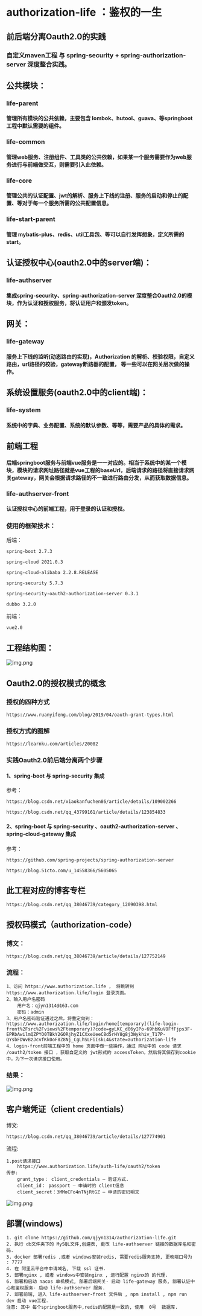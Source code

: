 # authorization-life ：鉴权的一生

## 前后端分离Oauth2.0的实践

### 自定义maven工程 与 spring-security + spring-authorization-server 深度整合实践。

## 公共模块：

### life-parent
#### 管理所有模块的公共依赖，主要包含 lombok、hutool、guava、等springboot工程中默认需要的组件。
### life-common
#### 管理web服务、注册组件、工具类的公共依赖，如果某一个服务需要作为web服务进行与前端做交互，则需要引入此依赖。
### life-core
#### 管理公共的认证配置、jwt的解析、服务上下线的注册、服务的启动和停止的配置、等对于每一个服务所需的公共配置信息。
### life-start-parent
#### 管理 mybatis-plus、redis、util工具包、等可以自行发挥想象，定义所需的start。

## 认证授权中心(oauth2.0中的server端)：

### life-authserver
#### 集成spring-security、spring-authorization-server 深度整合Oauth2.0的模块，作为认证和授权服务，将认证用户和颁发token。

## 网关：

### life-gateway
#### 服务上下线的监听(动态路由的实现)，Authorization 的解析、校验权限，自定义路由，url路径的校验，gateway断路器的配置， 等一些可以在网关层次做的操作。

## 系统设置服务(oauth2.0中的client端)：

### life-system
#### 系统中的字典、业务配置、系统的默认参数、等等，需要产品的具体的需求。

## 前端工程
#### 后端springboot服务与前端vue服务是一一对应的。相当于系统中的某一个模块，模块的请求网址路径就是vue工程的baseUrl，后端请求的路径将直接请求网关gateway，网关会根据请求路径的不一致进行路由分发，从而获取数据信息。
### life-authserver-front
#### 认证授权中心的前端工程，用于登录的认证和授权。

### 使用的框架技术：
后端：

    spring-boot 2.7.3

    spring-cloud 2021.0.3

    spring-cloud-alibaba 2.2.8.RELEASE

    spring-security 5.7.3

    spring-security-oauth2-authorization-server 0.3.1
    
    dubbo 3.2.0 

前端：
    
    vue2.0

## 工程结构图：

![img.png](image/project_structure.png)


## Oauth2.0的授权模式的概念

### 授权的四种方式

    https://www.ruanyifeng.com/blog/2019/04/oauth-grant-types.html

### 授权方式的图解

    https://learnku.com/articles/20082

### 实践Oauth2.0前后端分离两个步骤

#### 1、spring-boot 与 spring-security 集成 
参考：

    https://blog.csdn.net/xiaokanfuchen86/article/details/109002266

    https://blog.csdn.net/qq_43799161/article/details/123854833

#### 2、spring-boot 与 spring-security 、oauth2-authorization-server 、 spring-cloud-gateway 集成
参考：

    https://github.com/spring-projects/spring-authorization-server

    https://blog.51cto.com/u_14558366/5605065

## 此工程对应的博客专栏

    https://blog.csdn.net/qq_38046739/category_12090398.html

## 授权码模式（authorization-code）

### 博文：

    https://blog.csdn.net/qq_38046739/article/details/127752149

### 流程：

    1、访问 https://www.authorization.life ， 将跳转到 https://www.authorization.life/login 登录页面。
    2、输入用户名密码
        用户名：qjyn1314@163.com
        密码：admin
    3、用户名密码验证通过之后，将重定向到：https://www.authorization.life/login/home[temporary](life-login-front%2Fsrc%2Fviews%2Ftemporary)?code=gyLKC_d06yIPo-69hbKuVOFfFjps3F-EPRbAwilmQZPYO0TBkY2GORjhyZ1CXxeUeeC8d5rHY8g8j3Wykhiv_T17P-QYsbFDWvBzJcvfKk0oF8Z8Nj_CgLhSLFiIskL4&state=authorization-life
    4、login-front前端工程中的 home 页面中做一些操作，通过 网址中的 code 请求 /oauth2/token 接口 ，获取自定义的 jwt形式的 accessToken，然后将其保存到cookie中，为下一次请求接口使用。
### 结果：

![img.png](image/authorization-code.png)


## 客户端凭证（client credentials）

博文:
    
    https://blog.csdn.net/qq_38046739/article/details/127774901

流程:

    1.post请求接口
        https://www.authorization.life/auth-life/oauth2/token
    传参:
        grant_type： client_credentials – 验证方式.
        client_id： passport – 申请时的 client信息
        client_secret：3MMoCFo4nTNjRtGZ – 申请的密码明文


![img.png](image/client_credentials.png)


## 部署(windows)

    1. git clone https://github.com/qjyn1314/authorization-life.git
    2. 执行 db文件夹下的 MySQL文件,创建表, 更改 life-authserver 链接的数据库名和密码. 
    3. docker 部署redis ,或者 windows安装redis, 需要redis服务支持, 更改端口号为 : 7777 
    4. 在 阿里云平台中申请域名, 下载 ssl 证书. 
    5. 部署nginx , 或者 windows中安装nginx , 进行配置 nginx的 的代理. 
    6. 部署和启动 nacos 单机模式, 部署后端网关- 启动 life-gateway 服务, 部署认证中心和鉴权服务- 启动 life-authserver 服务. 
    7. 部署前端, 进入 life-authserver-front 文件后 , npm install , npm run dev 启动 vue工程.
    注意: 其中 每个springboot服务中,redis的配置是一致的, 使用  0号  数据库. 



